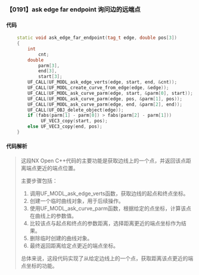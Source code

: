 ### 【0191】ask edge far endpoint 询问边的远端点

#### 代码

```cpp
    static void ask_edge_far_endpoint(tag_t edge, double pos[3])  
    {  
        int  
            cnt;  
        double  
            parm[3],  
            end[3],  
            start[3];  
        UF_CALL(UF_MODL_ask_edge_verts(edge, start, end, &cnt));  
        UF_CALL(UF_MODL_create_curve_from_edge(edge, &edge));  
        UF_CALL(UF_MODL_ask_curve_parm(edge, start, &parm[0], start));  
        UF_CALL(UF_MODL_ask_curve_parm(edge, pos, &parm[1], pos));  
        UF_CALL(UF_MODL_ask_curve_parm(edge, end, &parm[2], end));  
        UF_CALL(UF_OBJ_delete_object(edge));  
        if (fabs(parm[1] - parm[0]) > fabs(parm[2] - parm[1]))  
             UF_VEC3_copy(start, pos);  
        else UF_VEC3_copy(end, pos);  
    }

```

#### 代码解析

> 这段NX Open C++代码的主要功能是获取边线上的一个点，并返回该点距离端点更近的端点位置。
>
> 主要步骤包括：
>
> 1. 调用UF_MODL_ask_edge_verts函数，获取边线的起点和终点坐标。
> 2. 创建一个临时曲线对象，用于后续操作。
> 3. 使用UF_MODL_ask_curve_parm函数，根据给定的点坐标，计算该点在曲线上的参数值。
> 4. 比较该点与起点和终点的参数距离，选择距离更近的端点坐标作为结果。
> 5. 删除临时创建的曲线对象。
> 6. 最终返回距离给定点更近的端点坐标。
>
> 总体来说，这段代码实现了从给定边线上的一个点，获取距离该点更近的端点坐标的功能。
>
